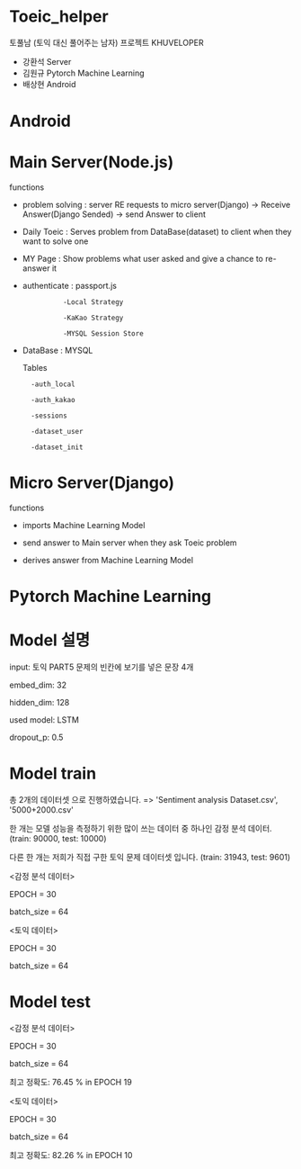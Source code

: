 # Toeic_helper
토풀남 (토익 대신 풀어주는 남자) 프로젝트 KHUVELOPER

* 강환석 Server
* 김원규 Pytorch Machine Learning
* 배상현 Android

# Android
# Main Server(Node.js)
functions

* problem solving : server RE requests to micro server(Django) -> Receive Answer(Django Sended)
                  -> send Answer to client
                  
* Daily Toeic : Serves problem from DataBase(dataset) to client when they want to solve one

* MY Page : Show problems what user asked and give a chance to re-answer it

* authenticate : passport.js 

                -Local Strategy
                
                -KaKao Strategy
                
                -MYSQL Session Store
                
* DataBase : MYSQL

    Tables

        -auth_local
      
        -auth_kakao
      
        -sessions
      
        -dataset_user
      
        -dataset_init
      
# Micro Server(Django) 
  functions
  
  * imports Machine Learning Model
  
  * send answer to Main server when they ask Toeic problem
  
  * derives answer from Machine Learning Model

# Pytorch Machine Learning

# Model 설명
input: 토익 PART5 문제의 빈칸에 보기를 넣은 문장 4개

embed_dim: 32

hidden_dim: 128

used model: LSTM

dropout_p: 0.5


# Model train
총 2개의 데이터셋 으로 진행하였습니다. => 'Sentiment analysis Dataset.csv', '5000+2000.csv'

한 개는 모델 성능을 측정하기 위한 많이 쓰는 데이터 중 하나인 감정 분석 데이터. (train: 90000, test: 10000)

다른 한 개는 저희가 직접 구한 토익 문제 데이터셋 입니다. (train: 31943, test: 9601)

<감정 분석 데이터>

EPOCH = 30

batch_size = 64

<토익 데이터>

EPOCH = 30

batch_size = 64

# Model test

<감정 분석 데이터>

EPOCH = 30

batch_size = 64

최고 정확도: 76.45 % in EPOCH 19

<토익 데이터>

EPOCH = 30

batch_size = 64

최고 정확도: 82.26 % in EPOCH 10

